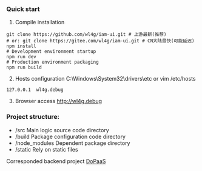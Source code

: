 ### Quick start

1. Compile installation
```
git clone https://github.com/wl4g/iam-ui.git # 上游最新(推荐)
# or: git clone https://gitee.com/wl4g/iam-ui.git # CN大陆最快(可能延迟)
npm install
# Development environment startup
npm run dev
# Production environment packaging
npm run build
```

2. Hosts configuration
C:\Windows\System32\drivers\etc or vim /etc/hosts
```
127.0.0.1  wl4g.debug
```

3. Browser access
http://wl4g.debug


### Project structure:
- /src Main logic source code directory
- /build Package configuration code directory
- /node_modules Dependent package directory
- /static Rely on static files

Corresponded backend project [DoPaaS](../../../xcloud-dopaas)
